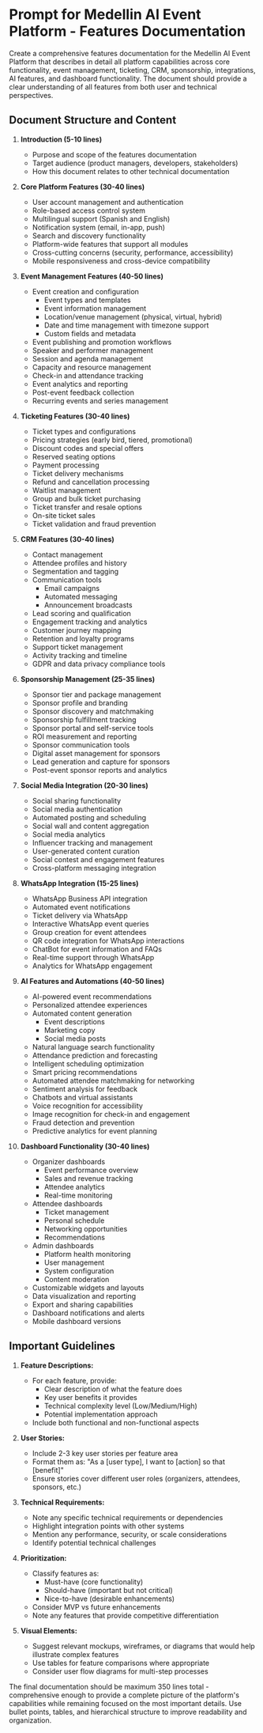 # Prompt for Medellin AI Event Platform - Features Documentation

Create a comprehensive features documentation for the Medellin AI Event Platform that describes in detail all platform capabilities across core functionality, event management, ticketing, CRM, sponsorship, integrations, AI features, and dashboard functionality. The document should provide a clear understanding of all features from both user and technical perspectives.

## Document Structure and Content

1. **Introduction (5-10 lines)**

   - Purpose and scope of the features documentation
   - Target audience (product managers, developers, stakeholders)
   - How this document relates to other technical documentation

2. **Core Platform Features (30-40 lines)**

   - User account management and authentication
   - Role-based access control system
   - Multilingual support (Spanish and English)
   - Notification system (email, in-app, push)
   - Search and discovery functionality
   - Platform-wide features that support all modules
   - Cross-cutting concerns (security, performance, accessibility)
   - Mobile responsiveness and cross-device compatibility

3. **Event Management Features (40-50 lines)**

   - Event creation and configuration
     - Event types and templates
     - Event information management
     - Location/venue management (physical, virtual, hybrid)
     - Date and time management with timezone support
     - Custom fields and metadata
   - Event publishing and promotion workflows
   - Speaker and performer management
   - Session and agenda management
   - Capacity and resource management
   - Check-in and attendance tracking
   - Event analytics and reporting
   - Post-event feedback collection
   - Recurring events and series management

4. **Ticketing Features (30-40 lines)**

   - Ticket types and configurations
   - Pricing strategies (early bird, tiered, promotional)
   - Discount codes and special offers
   - Reserved seating options
   - Payment processing
   - Ticket delivery mechanisms
   - Refund and cancellation processing
   - Waitlist management
   - Group and bulk ticket purchasing
   - Ticket transfer and resale options
   - On-site ticket sales
   - Ticket validation and fraud prevention

5. **CRM Features (30-40 lines)**

   - Contact management
   - Attendee profiles and history
   - Segmentation and tagging
   - Communication tools
     - Email campaigns
     - Automated messaging
     - Announcement broadcasts
   - Lead scoring and qualification
   - Engagement tracking and analytics
   - Customer journey mapping
   - Retention and loyalty programs
   - Support ticket management
   - Activity tracking and timeline
   - GDPR and data privacy compliance tools

6. **Sponsorship Management (25-35 lines)**

   - Sponsor tier and package management
   - Sponsor profile and branding
   - Sponsor discovery and matchmaking
   - Sponsorship fulfillment tracking
   - Sponsor portal and self-service tools
   - ROI measurement and reporting
   - Sponsor communication tools
   - Digital asset management for sponsors
   - Lead generation and capture for sponsors
   - Post-event sponsor reports and analytics

7. **Social Media Integration (20-30 lines)**

   - Social sharing functionality
   - Social media authentication
   - Automated posting and scheduling
   - Social wall and content aggregation
   - Social media analytics
   - Influencer tracking and management
   - User-generated content curation
   - Social contest and engagement features
   - Cross-platform messaging integration

8. **WhatsApp Integration (15-25 lines)**

   - WhatsApp Business API integration
   - Automated event notifications
   - Ticket delivery via WhatsApp
   - Interactive WhatsApp event queries
   - Group creation for event attendees
   - QR code integration for WhatsApp interactions
   - ChatBot for event information and FAQs
   - Real-time support through WhatsApp
   - Analytics for WhatsApp engagement

9. **AI Features and Automations (40-50 lines)**

   - AI-powered event recommendations
   - Personalized attendee experiences
   - Automated content generation
     - Event descriptions
     - Marketing copy
     - Social media posts
   - Natural language search functionality
   - Attendance prediction and forecasting
   - Intelligent scheduling optimization
   - Smart pricing recommendations
   - Automated attendee matchmaking for networking
   - Sentiment analysis for feedback
   - Chatbots and virtual assistants
   - Voice recognition for accessibility
   - Image recognition for check-in and engagement
   - Fraud detection and prevention
   - Predictive analytics for event planning

10. **Dashboard Functionality (30-40 lines)**
    - Organizer dashboards
      - Event performance overview
      - Sales and revenue tracking
      - Attendee analytics
      - Real-time monitoring
    - Attendee dashboards
      - Ticket management
      - Personal schedule
      - Networking opportunities
      - Recommendations
    - Admin dashboards
      - Platform health monitoring
      - User management
      - System configuration
      - Content moderation
    - Customizable widgets and layouts
    - Data visualization and reporting
    - Export and sharing capabilities
    - Dashboard notifications and alerts
    - Mobile dashboard versions

## Important Guidelines

1. **Feature Descriptions:**

   - For each feature, provide:
     - Clear description of what the feature does
     - Key user benefits it provides
     - Technical complexity level (Low/Medium/High)
     - Potential implementation approach
   - Include both functional and non-functional aspects

2. **User Stories:**

   - Include 2-3 key user stories per feature area
   - Format them as: "As a [user type], I want to [action] so that [benefit]"
   - Ensure stories cover different user roles (organizers, attendees, sponsors, etc.)

3. **Technical Requirements:**

   - Note any specific technical requirements or dependencies
   - Highlight integration points with other systems
   - Mention any performance, security, or scale considerations
   - Identify potential technical challenges

4. **Prioritization:**

   - Classify features as:
     - Must-have (core functionality)
     - Should-have (important but not critical)
     - Nice-to-have (desirable enhancements)
   - Consider MVP vs future enhancements
   - Note any features that provide competitive differentiation

5. **Visual Elements:**
   - Suggest relevant mockups, wireframes, or diagrams that would help illustrate complex features
   - Use tables for feature comparisons where appropriate
   - Consider user flow diagrams for multi-step processes

The final documentation should be maximum 350 lines total - comprehensive enough to provide a complete picture of the platform's capabilities while remaining focused on the most important details. Use bullet points, tables, and hierarchical structure to improve readability and organization.
